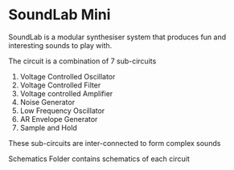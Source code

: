 # SoundLab Mini
 
SoundLab is a modular synthesiser system that produces fun and interesting sounds to play with.

The circuit is a combination of 7 sub-circuits
1. Voltage Controlled Oscillator
2. Voltage Controlled Filter
3. Voltage controlled Amplifier
4. Noise Generator
5. Low Frequency Oscillator
6. AR Envelope Generator
7. Sample and Hold

These sub-circuits are inter-connected to form complex sounds

Schematics Folder contains schematics of each circuit
